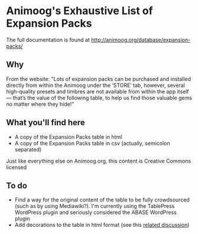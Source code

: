 Animoog's Exhaustive List of Expansion Packs
============================================

The full documentation is found at http://animoog.org/database/expansion-packs/

Why
---
From the website: "Lots of expansion packs can be purchased and installed directly from within the Animoog under the ‘STORE’ tab, however, several high-quality presets and timbres are not available from within the app itself — that’s the value of the following table, to help us find those valuable gems no matter where they hide!"


What you'll find here
---------------------

* A copy of the Expansion Packs table in html
* A copy of the Expansion Packs table in csv (actually, semicolon separated)

Just like everything else on Animoog.org, this content is Creative Commons licensed


To do
-----

* Find a way for the original content of the table to be fully crowdsourced (such as by using Mediawiki?). I'm currently using the TablePress WordPress plugin and seriously considered the ABASE WordPress plugin
* Add decorations to the table in html format (see this <a href="http://wordpress.org/support/topic/display-table-in-a-new-full-screen-window">related discussion</a>)
